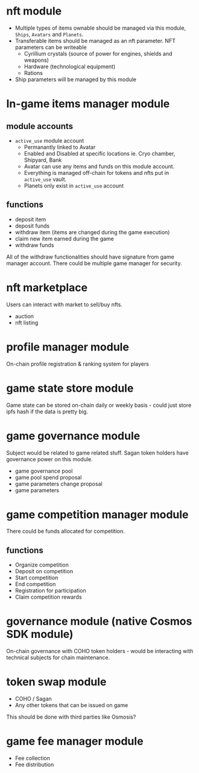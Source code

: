 # nft module

- Multiple types of items ownable should be managed via this module, `Ships`, `Avatars` and `Planets`.
- Transferable items should be managed as an nft parameter. NFT parameters can be writeable
    - Cyrillium crystals (source of power for engines, shields and weapons)
    - Hardware (technological equipment)
    - Rations
- Ship parameters will be managed by this module

# In-game items manager module

## module accounts

- `active_use` module account
    - Permanantly linked to Avatar
    - Enabled and Disabled at specific locations ie. Cryo chamber, Shipyard, Bank
    - Avatar can use any items and funds on this module account. 
    - Everything is managed off-chain for tokens and nfts put in `active_use` vault.
    - Planets only exist in `active_use` account

## functions

- deposit item
- deposit funds
- withdraw item (items are changed during the game execution)
- claim new item earned during the game
- withdraw funds

All of the withdraw functionalities should have signature from game manager account.
There could be multiple game manager for security.

# nft marketplace

Users can interact with market to sell/buy nfts.

- auction
- nft listing

# profile manager module

On-chain profile registration & ranking system for players

# game state store module

Game state can be stored on-chain daily or weekly basis - could just store ipfs hash if the data is pretty big.

# game governance module

Subject would be related to game related stuff.
Sagan token holders have governance power on this module.

- game governance pool
- game pool spend proposal
- game parameters change proposal
- game parameters

# game competition manager module

There could be funds allocated for competition.

## functions

- Organize competition
- Deposit on competition
- Start competition
- End competition
- Registration for participation
- Claim competition rewards

# governance module (native Cosmos SDK module)

On-chain governance with COHO token holders - would be interacting with technical subjects for chain maintenance.

# token swap module

- COHO / Sagan
- Any other tokens that can be issued on game

This should be done with third parties like Osmosis?

# game fee manager module

- Fee collection
- Fee distribution
